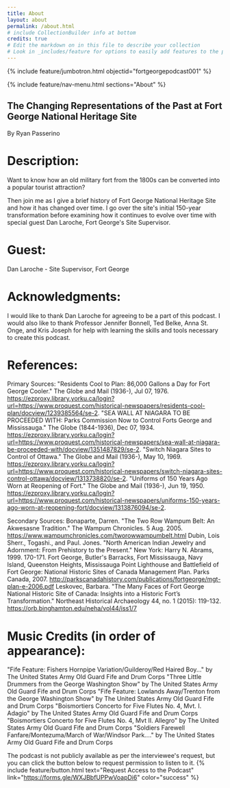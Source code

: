 ```yaml
---
title: About
layout: about
permalink: /about.html
# include CollectionBuilder info at bottom
credits: true
# Edit the markdown on in this file to describe your collection
# Look in _includes/feature for options to easily add features to the page
---
```


{% include feature/jumbotron.html objectid="fortgeorgepodcast001" %}

{% include feature/nav-menu.html sections="About" %}

## The Changing Representations of the Past at Fort George National Heritage Site
By Ryan Passerino

# Description:
Want to know how an old military fort from the 1800s can be converted into a popular tourist attraction?

Then join me as I give a brief history of Fort George National Heritage Site and how it has changed over time. I go over the site's initial 150-year transformation before examining how it continues to evolve over time with special guest Dan Laroche, Fort George's Site Supervisor.

# Guest: 
Dan Laroche - Site Supervisor, Fort George 

# Acknowledgments:
I would like to thank Dan Laroche for agreeing to be a part of this podcast.
I would also like to thank Professor Jennifer Bonnell, Ted Belke, Anna St. Onge, and Kris Joseph for help with learning the skills and tools necessary to create this podcast.

# References:
Primary Sources: 
"Residents Cool to Plan: 86,000 Gallons a Day for Fort George Cooler." The Globe and Mail (1936-), Jul 07, 1976. https://ezproxy.library.yorku.ca/login?url=https://www.proquest.com/historical-newspapers/residents-cool-plan/docview/1239385564/se-2.
"SEA WALL AT NIAGARA TO BE PROCEEDED WITH: Parks Commission Now to Control Forts George and Mississauga." The Globe (1844-1936), Dec 07, 1934. https://ezproxy.library.yorku.ca/login?url=https://www.proquest.com/historical-newspapers/sea-wall-at-niagara-be-proceeded-with/docview/1351487829/se-2.
"Switch Niagara Sites to Control of Ottawa." The Globe and Mail (1936-), May 10, 1969. https://ezproxy.library.yorku.ca/login?url=https://www.proquest.com/historical-newspapers/switch-niagara-sites-control-ottawa/docview/1313738820/se-2.
"Uniforms of 150 Years Ago Worn at Reopening of Fort." The Globe and Mail (1936-), Jun 19, 1950. https://ezproxy.library.yorku.ca/login?url=https://www.proquest.com/historical-newspapers/uniforms-150-years-ago-worn-at-reopening-fort/docview/1313876094/se-2.

Secondary Sources:
Bonaparte, Darren. "The Two Row Wampum Belt: An Akwesasne Tradition." The Wampum Chronicles. 5 Aug. 2005. https://www.wampumchronicles.com/tworowwampumbelt.html
Dubin, Lois Sherr., Togashi., and Paul. Jones. "North American Indian Jewelry and Adornment: From Prehistory to the Present." New York: Harry N. Abrams, 1999. 170-171.
Fort George, Butler's Barracks, Fort Mississauga, Navy Island, Queenston Heights, Mississauga Point Lighthouse and Battlefield of Fort George: National Historic Sites of Canada Management Plan. Parks Canada, 2007. http://parkscanadahistory.com/publications/fortgeorge/mgt-plan-e-2006.pdf
Leskovec, Barbara. "The Many Faces of Fort George National Historic Site of Canada: Insights into a Historic Fort’s Transformation." Northeast Historical Archaeology 44, no. 1 (2015): 119-132. https://orb.binghamton.edu/neha/vol44/iss1/7


# Music Credits (in order of appearance):
"Fife Feature: Fishers Hornpipe Variation/Guilderoy/Red Haired Boy..." by The United States Army Old Guard Fife and Drum Corps
"Three Little Drummers from the George Washington Show" by The United States Army Old Guard Fife and Drum Corps
"Fife Feature: Lowlands Away/Trenton from the George Washington Show" by The United States Army Old Guard Fife and Drum Corps
"Boismortiers Concerto for Five Flutes No. 4, Mvt. I. Adagio" by The United States Army Old Guard Fife and Drum Corps
"Boismortiers Concerto for Five Flutes No. 4, Mvt II. Allegro" by The United States Army Old Guard Fife and Drum Corps
"Soldiers Farewell Fanfare/Montezuma/March of War/Windsor Park...." by The United States Army Old Guard Fife and Drum Corps


The podcast is not publicly available as per the interviewee's request, but you can click the button below to request permission to listen to it.
{% include feature/button.html text="Request Access to the Podcast" link="https://forms.gle/WXJBbfUPPwVoapDi6" color="success" %}

